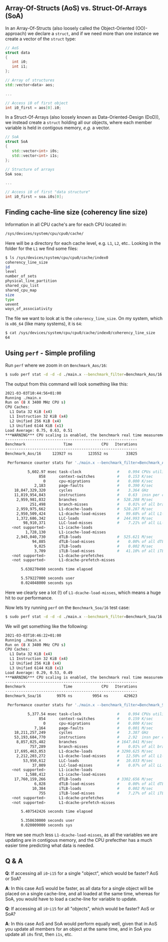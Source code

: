 Array-Of-Structs (AoS) vs. Struct-Of-Arrays (SoA)
-------------------------------------------------------------------------------

In an Array-Of-Structs (also loosely called the Object-Oriented (OO)-approach)
we declare a `struct`, and if we need more than one instance we create a vector
of the `struct` type:
```cpp
// AoS
struct data
{
   int i0;
   int i1;
};

// Array of structures
std::vector<data> aos;

...

// Access i0 of first object
int i0_first = aos[0].i0;
```

In a Struct-Of-Arrays (also loosely known as Data-Oriented-Design (DoD)),
we instead create a `struct` holding all our objects, where each member variable
is held in contigous memory, *e.g.* a vector.
```cpp
// SoA
struct SoA
{
   std::vector<int> i0s;
   std::vector<int> i1s;
};

// Structure of arrays
SoA soa;

...

// Access i0 of first "data structure"
int i0_first = soa.i0s[0];
```

Finding cache-line size (coherency line size)
-------------------------------------------------------------------------------

Information in all CPU cache's are for each CPU located in:
```sh
/sys/devices/system/cpu/cpu0/cache/
```
Here will be a directory for each cache level, e.g. `L1`, `L2`, etc..
Looking in the folder for the `L1` we find some files:
```sh
$ ls /sys/devices/system/cpu/cpu0/cache/index0
coherency_line_size
id
level
number_of_sets
physical_line_partition
shared_cpu_list
shared_cpu_map
size
type
uevent
ways_of_associativity
```
The file we want to look at is the `coherency_line_size`.
On my system, which is `x86_64` (like many systems), it is `64`:
```sh
$ cat /sys/devices/system/cpu/cpu0/cache/index0/coherency_line_size 
64
```

Using `perf` - Simple profiling
-------------------------------------------------------------------------------

Run `perf` where we zoom in on `Benchmark_Aos/16`:
```sh
$ sudo perf stat -d -d -d ./main.x --benchmark_filter=Benchmark_Aos/16 --benchmark_min_time=3
```

The output from this command will look something like this:
```sh
2021-03-03T10:44:56+01:00
Running ./main.x
Run on (8 X 3400 MHz CPU s)
CPU Caches:
  L1 Data 32 KiB (x4)
  L1 Instruction 32 KiB (x4)
  L2 Unified 256 KiB (x4)
  L3 Unified 6144 KiB (x1)
Load Average: 0.75, 0.63, 0.51
***WARNING*** CPU scaling is enabled, the benchmark real time measurements may be noisy and will incur extra overhead.
-----------------------------------------------------------
Benchmark                 Time             CPU   Iterations
-----------------------------------------------------------
Benchmark_Aos/16     123927 ns       123552 ns        33825

 Performance counter stats for './main.x --benchmark_filter=Benchmark_Aos/16 --benchmark_min_time=3':

          5,602.97 msec task-clock                #    0.994 CPUs utilized          
               858      context-switches          #    0.153 K/sec                  
                 0      cpu-migrations            #    0.000 K/sec                  
             2,183      page-faults               #    0.390 K/sec                  
    18,847,329,320      cycles                    #    3.364 GHz                      (30.61%)
    11,819,954,843      instructions              #    0.63  insn per cycle           (38.36%)
     2,959,981,032      branches                  #  528.288 M/sec                    (38.37%)
           251,498      branch-misses             #    0.01% of all branches          (38.40%)
     2,959,975,662      L1-dcache-loads           #  528.287 M/sec                    (38.47%)
     2,950,509,424      L1-dcache-load-misses     #   99.68% of all L1-dcache hits    (38.50%)
     1,372,686,342      LLC-loads                 #  244.993 M/sec                    (30.82%)
        98,910,371      LLC-load-misses           #    7.21% of all LL-cache hits     (30.82%)
   <not supported>      L1-icache-loads                                             
         1,728,130      L1-icache-load-misses                                         (30.82%)
     2,945,040,730      dTLB-loads                #  525.621 M/sec                    (30.89%)
            94,885      dTLB-load-misses          #    0.00% of all dTLB cache hits   (30.82%)
             9,025      iTLB-loads                #    0.002 M/sec                    (30.78%)
             3,709      iTLB-load-misses          #   41.10% of all iTLB cache hits   (30.71%)
   <not supported>      L1-dcache-prefetches                                        
   <not supported>      L1-dcache-prefetch-misses                                   

       5.638270490 seconds time elapsed

       5.579227000 seconds user
       0.024048000 seconds sys


```
Here we clearly see a lot (!) of `L1-dcache-load-misses`, which means a huge hit to our performance.


Now lets try running `perf` on the `Benchmark_Soa/16` test case:
```sh
$ sudo perf stat -d -d -d ./main.x --benchmark_filter=Benchmark_Soa/16 --benchmark_min_time=3
```

We will get something like the following:
```sh
2021-03-03T10:46:22+01:00
Running ./main.x
Run on (8 X 3400 MHz CPU s)
CPU Caches:
  L1 Data 32 KiB (x4)
  L1 Instruction 32 KiB (x4)
  L2 Unified 256 KiB (x4)
  L3 Unified 6144 KiB (x1)
Load Average: 0.29, 0.53, 0.49
***WARNING*** CPU scaling is enabled, the benchmark real time measurements may be noisy and will incur extra overhead.
-----------------------------------------------------------
Benchmark                 Time             CPU   Iterations
-----------------------------------------------------------
Benchmark_Soa/16       9976 ns         9954 ns       429623

 Performance counter stats for './main.x --benchmark_filter=Benchmark_Soa/16 --benchmark_min_time=3':

          5,377.54 msec task-clock                #    0.994 CPUs utilized          
               854      context-switches          #    0.159 K/sec                  
                 0      cpu-migrations            #    0.000 K/sec                  
             7,164      page-faults               #    0.001 M/sec                  
    18,211,257,249      cycles                    #    3.387 GHz                      (30.76%)
    53,193,684,770      instructions              #    2.92  insn per cycle           (38.55%)
     8,857,025,482      branches                  # 1647.041 M/sec                    (38.70%)
           757,289      branch-misses             #    0.01% of all branches          (38.70%)
    17,695,463,053      L1-dcache-loads           # 3290.625 M/sec                    (38.55%)
     2,212,203,272      L1-dcache-load-misses     #   12.50% of all L1-dcache hits    (38.52%)
        53,950,612      LLC-loads                 #   10.033 M/sec                    (30.73%)
            37,009      LLC-load-misses           #    0.07% of all LL-cache hits     (30.72%)
   <not supported>      L1-icache-loads                                             
         1,588,412      L1-icache-load-misses                                         (30.72%)
    17,760,159,266      dTLB-loads                # 3302.656 M/sec                    (30.72%)
             6,828      dTLB-load-misses          #    0.00% of all dTLB cache hits   (30.58%)
            10,384      iTLB-loads                #    0.002 M/sec                    (30.57%)
               755      iTLB-load-misses          #    7.27% of all iTLB cache hits   (30.72%)
   <not supported>      L1-dcache-prefetches                                        
   <not supported>      L1-dcache-prefetch-misses                                   

       5.407542426 seconds time elapsed

       5.358630000 seconds user
       0.020009000 seconds sys


```
Here we see much less `L1-dcache-load-misses`, as all the variables we are updating are in contigous memory,
and the CPU prefecther has a much easier time predicting what data is needed.

**Q** & **A**
-------------------------------------------------------------------------------
**Q**: 
If accessing all `i0`-`i15` for a single "object", which would be faster? AoS or SoA?

**A**:
In this case AoS would be faster, as all data for a single object will be placed on a single cache-line,
and all loaded at the same time, whereas for SoA, you would have to load a cache-line for variable to update.


**Q**:
If accessing all `i0`-`i15` for all "objects", which would be faster? AoS or SoA?

**A**:
In this case AoS and SoA would perform equally well,
given that in AoS you update all members for an object at the same time,
and in SoA you update all `i0s` first, then `i1s`, etc.
